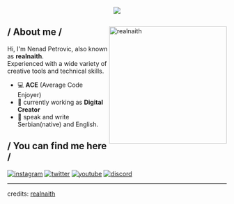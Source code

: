 <p align = center ><img src="https://imgur.com/PlTb8lW.png"> </p>

<div>

<img align="right" width="270" alt="realnaith" src="https://imgur.com/MAUyCpN.png"/>

<h2> / About me /</h2>
  
Hi, I'm Nenad Petrovic, also known as  **realnaith**.
<br>
Experienced with a wide variety of creative tools and technical skills.

- 💻 **ACE** (Average Code Enjoyer)
- 🔏 currently working as **Digital Creator**
- 📨 speak and write Serbian(native) and English.
  
<h2> / You can find me here / </h2>

<a href="https://instagram.com/realnaith"><img src="https://img.shields.io/static/v1?style=for-the-badge&message=Instagram&color=E4405F&logo=Instagram&logoColor=FFFFFF&label=" alt="instagram"></a>
<a href="https://twitter.com/realnaith"><img src="https://img.shields.io/static/v1?style=for-the-badge&message=Twitter&color=1D9BF0&logo=Twitter&logoColor=FFFFFF&label=" alt="twitter"></a>
<a href="https://youtube.com/@realnaith"><img src="https://img.shields.io/static/v1?style=for-the-badge&message=YouTube&color=FF0000&logo=YouTube&logoColor=FFFFFF&label=" alt="youtube"></a>
<a href="https://discord.com/invite/BgAa5uzPB9"><img src="https://img.shields.io/static/v1?style=for-the-badge&message=Discord&color=5865F2&logo=Discord&logoColor=FFFFFF&label=" alt="discord"></a>

</div>

------
credits: [realnaith](https://github.com/realnaith)

